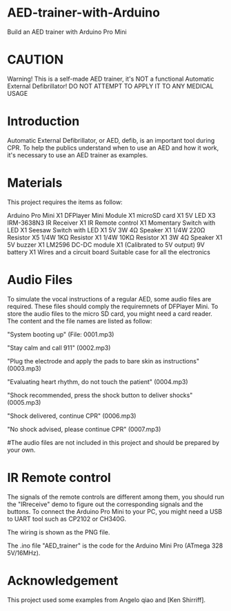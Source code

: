 # AED-trainer-with-Arduino
 Build an AED trainer with Arduino Pro Mini

# CAUTION
Warning! This is a self-made AED trainer, it's NOT a functional Automatic External Defibrillator! DO NOT ATTEMPT TO APPLY IT TO ANY MEDICAL USAGE

# Introduction
Automatic External Defibrillator, or AED, defib, is an important tool during CPR.
To help the publics understand when to use an AED and how it work, it's necessary to use an AED trainer as examples.

# Materials
This project requires the items as follow:

Arduino Pro Mini X1
DFPlayer Mini Module X1
microSD card X1
5V LED X3
IRM-3638N3 IR Receiver X1
IR Remote control X1
Momentary Switch with LED X1
Seesaw Switch with LED X1
5V 3W 4Ω Speaker X1
1/4W 220Ω Resistor X5
1/4W 1KΩ Resistor X1
1/4W 10KΩ Resistor X1
3W 4Ω Speaker X1
5V buzzer X1
LM2596 DC-DC module X1 (Calibrated to 5V output)
9V battery X1
Wires and a circuit board
Suitable case for all the electronics

# Audio Files
To simulate the vocal instructions of a regular AED, some audio files are required.
These files should comply the requiremnets of DFPlayer Mini.
To store the audio files to the micro SD card, you might need a card reader.
The content and the file names are listed as follow:

"System booting up" (File: 0001.mp3)

"Stay calm and call 911" (0002.mp3)

"Plug the electrode and apply the pads to bare skin as instructions" (0003.mp3)

"Evaluating heart rhythm, do not touch the patient" (0004.mp3)

"Shock recommended, press the shock button to deliver shocks" (0005.mp3)

"Shock delivered, continue CPR" (0006.mp3)

"No shock advised, please continue CPR" (0007.mp3)

#The audio files are not included in this project and should be prepared by your own.

# IR Remote control
The signals of the remote controls are different among them, you should run the "IRreceive" demo to figure out the corresponding signals and the buttons.
To connect the Arduino Pro Mini to your PC, you might need a USB to UART tool such as CP2102 or CH340G.


The wiring is shown as the PNG file.

The .ino file "AED_trainer" is the code for the Arduino Mini Pro (ATmega 328 5V/16MHz).

# Acknowledgement

This project used some examples from Angelo qiao and [Ken Shirriff].
